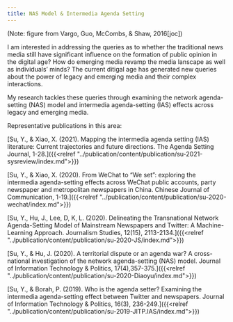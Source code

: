 ```yaml
---
title: NAS Model & Intermedia Agenda Setting
---
```

(Note: figure from Vargo, Guo, McCombs, & Shaw, 2016[joc])

I am interested in addressing the queries as to whether the traditional news media still have significant influence on the formation of public opinion in the digital age? How do emerging media revamp the media lanscape as well as individuals’ minds? The current ditigal age has generated new queries about the power of legacy and emerging media and their complex interactions.

My research tackles these queries through examining the network agenda-setting (NAS) model and intermedia agenda-setting (IAS) effects across legacy and emerging media.

Representative publications in this area:

[Su, Y., & Xiao, X. (2021). Mapping the intermedia agenda setting (IAS) literature: Current trajectories and future directions. The Agenda Setting Journal, 1-28.]({{<relref "../publication/content/publication/su-2021-sysreview/index.md">}})

[Su, Y., & Xiao, X. (2020). From WeChat to “We set”: exploring the intermedia agenda-setting effects across WeChat public accounts, party newspaper and metropolitan newspapers in China. Chinese Journal of Communication, 1-19.]({{<relref "../publication/content/publication/su-2020-wechat/index.md">}})

[Su, Y., Hu, J., Lee, D, K, L. (2020). Delineating the Transnational Network Agenda-Setting Model of Mainstream Newspapers and Twitter: A Machine-Learning Approach. Journalism Studies, 12(15), 2113-2134.]({{<relref "../publication/content/publication/su-2020-JS/index.md">}})

[Su, Y., & Hu, J. (2020). A territorial dispute or an agenda war? A cross-national investigation of the network agenda-setting (NAS) model. Journal of Information Technology & Politics, 17(4),357-375.]({{<relref "../publication/content/publication/su-2020-Diaoyu/index.md">}})

[Su, Y., & Borah, P. (2019). Who is the agenda setter? Examining the intermedia agenda-setting effect between Twitter and newspapers. Journal of Information Technology & Politics, 16(3), 236-249.]({{<relref "../publication/content/publication/su-2019-JITP.IAS/index.md">}})


